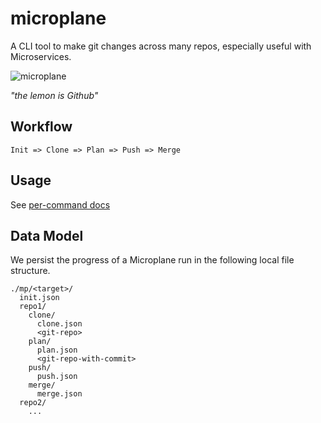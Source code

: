 # microplane


A CLI tool to make git changes across many repos, especially useful with Microservices.

![microplane](https://cdn.pixabay.com/photo/2013/07/12/14/16/lemon-148119_640.png)

_"the lemon is Github"_

## Workflow

```
Init => Clone => Plan => Push => Merge
```

## Usage

See [per-command docs](docs/)

## Data Model

We persist the progress of a Microplane run in the following local file structure.

```
./mp/<target>/
  init.json
  repo1/
    clone/
      clone.json
      <git-repo>
    plan/
      plan.json
      <git-repo-with-commit>
    push/
      push.json
    merge/
      merge.json
  repo2/
    ...
```
